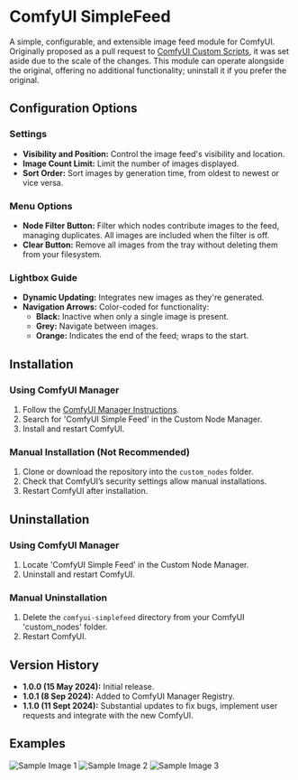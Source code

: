 # ComfyUI SimpleFeed

A simple, configurable, and extensible image feed module for ComfyUI. Originally proposed as a pull request to [ComfyUI Custom Scripts](https://github.com/pythongosssss/ComfyUI-Custom-Scripts), it was set aside due to the scale of the changes. This module can operate alongside the original, offering no additional functionality; uninstall it if you prefer the original.

## Configuration Options

### Settings
- **Visibility and Position:** Control the image feed's visibility and location.
- **Image Count Limit:** Limit the number of images displayed.
- **Sort Order:** Sort images by generation time, from oldest to newest or vice versa.

### Menu Options
- **Node Filter Button:** Filter which nodes contribute images to the feed, managing duplicates. All images are included when the filter is off.
- **Clear Button:** Remove all images from the tray without deleting them from your filesystem.

### Lightbox Guide
- **Dynamic Updating:** Integrates new images as they're generated.
- **Navigation Arrows:** Color-coded for functionality:
  - **Black:** Inactive when only a single image is present.
  - **Grey:** Navigate between images.
  - **Orange:** Indicates the end of the feed; wraps to the start.

## Installation

### Using ComfyUI Manager
1. Follow the [ComfyUI Manager Instructions](https://github.com/ltdrdata/ComfyUI-Manager).
2. Search for 'ComfyUI Simple Feed' in the Custom Node Manager.
3. Install and restart ComfyUI.

### Manual Installation (Not Recommended)
1. Clone or download the repository into the `custom_nodes` folder.
2. Check that ComfyUI’s security settings allow manual installations.
3. Restart ComfyUI after installation.

## Uninstallation

### Using ComfyUI Manager
1. Locate 'ComfyUI Simple Feed' in the Custom Node Manager.
2. Uninstall and restart ComfyUI.

### Manual Uninstallation
1. Delete the `comfyui-simplefeed` directory from your ComfyUI 'custom_nodes' folder.
2. Restart ComfyUI.

## Version History
- **1.0.0 (15 May 2024):** Initial release.
- **1.0.1 (8 Sep 2024):** Added to ComfyUI Manager Registry.
- **1.1.0 (11 Sept 2024):** Substantial updates to fix bugs, implement user requests and integrate with the new ComfyUI.

## Examples

![Sample Image 1](https://github.com/user-attachments/assets/0b5a60db-d324-4250-ae33-007d09db2555)
![Sample Image 2](https://github.com/user-attachments/assets/9ce4e33f-1b24-48a2-97c2-9903e764ee80)
![Sample Image 3](https://github.com/user-attachments/assets/3ee423fd-6992-45ea-a93e-96cf6bad0c34)
